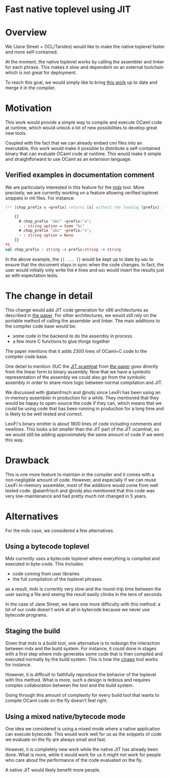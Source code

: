 # Fast native toplevel using JIT

# Overview

We (Jane Street + OCL/Tarides) would like to make the native toplevel
faster and more self-contained.

At the moment, the native toplevel works by calling the assembler and
linker for each phrase. This makes it slow and dependent on an
external toolchain which is not great for deployment.

To reach this goal, we would simply like to bring [this work][paper]
up to date and merge it in the compiler.

# Motivation

This work would provide a simple way to compile and execute OCaml code
at runtime, which would unlock a lot of new possibilities to develop
great new tools.

Coupled with the fact that we can already embed cmi files into an
executable, this work would make it possible to distribute a
self-contained binary that can evaluate OCaml code at runtime. This
would make it simple and straightforward to use OCaml as an extension
language.

## Verified  examples in documentation comment

We are particularly interested in this feature for the [mdx][mdx]
tool. More precisely, we are currently working on a feature allowing
verified toplevel snippets in mli files. For instance:

```ocaml
(** [chop_prefix s ~prefix] returns [s] without the leading [prefix]. *)

    {[
      # chop_prefix "abc" ~prefix:"a";
      - : string option = Some "bc"
      # chop_prefix "abc" ~prefix:"x";
      - : string option = None
    ]}
*)
val chop_prefix : string -> prefix:string -> string
```

In the above example, the `{[ ... ]}` would be kept up to date by
`mdx` to ensure that the document stays in sync when the code
changes. In fact, the user would initially only write the `#` lines
and `mdx` would insert the results just as with expectation tests.

# The change in detail

This change would add JIT code generation for x86 architectures as
described in [the paper][paper]. For other architectures, we would
still rely on the portable method of calling the assembler and linker.
The main additions to the compiler code base would be:

- some code in the backend to do the assembly in process
- a few more C functions to glue things together

The paper mentions that it adds 2300 lines of OCaml+C code to the
compiler code base.

One detail to mention: IIUC the [JIT ocamlnat][ocamlnat] from [the
paper][paper] goes directly from the linear form to binary
assembly. Now that we have a symbolic representation of the assembly
we could also go from the symbolic assembly in order to share more
logic between normal compilation and JIT.

We discussed with @alainfrisch and @nobj since LexiFi has been using
an in-memory assembler in production for a while. They mentioned that
they would be happy to open-source the code if they can, which means
that we could be using code that has been running in production for a
long time and is likely to be well tested and correct.

LexiFi's binary emitter is about 1800 lines of code including comments
and newlines. This looks a bit smaller than the JIT part of the JIT
ocamlnat, so we would still be adding approximately the same amount of
code if we went this way.

# Drawback

This is one more feature to maintain in the compiler and it comes with
a non-negligible amount of code. However, and especially if we can
reuse LexiFi in-memory assembler, most of the additions would come from
well tested code. @alainfrisch and @nobj also mentioned that this code
was very low-maintenance and had pretty much not changed in 5 years.

# Alternatives

For the mdx case, we considered a few alternatives.

## Using a bytecode toplevel

Mdx currently uses a bytecode toplevel where everything is compiled
and executed in byte-code. This includes:

- code coming from user libraries
- the full compilation of the toplevel phrases

as a result, mdx is currently very slow and the round-trip time
between the user saving a file and seeing the result easily climbs in
the tens of seconds.

In the case of Jane Street, we have one more difficulty with this
method: a lot of our code doesn't work at all in bytecode because we
never use bytecode programs.

## Staging the build

Given that mdx is a build tool, one alternative is to redesign the
interaction between mdx and the build system. For instance, it could
done in stages with a first step where mdx generates some code that is
then compiled and executed normally by the build system. This is how
the [cinaps][cinaps] tool works for instance.

However, it is difficult to faithfully reproduce the behavior of the
toplevel with this method. What is more, such a design is tedious and
requires complex collaboration between the tool and the build system.

Going through this amount of complexity for every build tool that wants
to compile OCaml code on the fly doesn't feel right.

## Using a mixed native/bytecode mode

One idea we considered is using a mixed mode where a native
application can execute bytecode. This would work well for us as the
snippets of code we evaluate on the fly are always small and fast.

However, it is completely new work while the native JIT has already
been done.  What is more, while it would work for us it might not work
for people who care about the performance of the code evaluated on the
fly.

A native JIT would likely benefit more people.

[mdx]: https://github.com/realworldocaml/mdx
[paper]: https://arxiv.org/pdf/1110.1029.pdf
[ocamlnat]: https://github.com/bmeurer/ocaml-experimental/
[cinaps]: https://github.com/ocaml-ppx/cinaps
